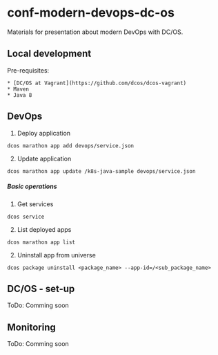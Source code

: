 # conf-modern-devops-dc-os

Materials for presentation about modern DevOps with DC/OS.

## Local development

Pre-requisites:

    * [DC/OS at Vagrant](https://github.com/dcos/dcos-vagrant)
    * Maven
    * Java 8

## DevOps 

1) Deploy application

```
dcos marathon app add devops/service.json
```

2) Update application

```
dcos marathon app update /k8s-java-sample devops/service.json
```

##### Basic operations

1) Get services

```
dcos service
```

2) List deployed apps

```
dcos marathon app list
```

2) Uninstall app from universe

```
dcos package uninstall <package_name> --app-id=/<sub_package_name>
```

## DC/OS - set-up

ToDo: Comming soon

## Monitoring

ToDo: Comming soon